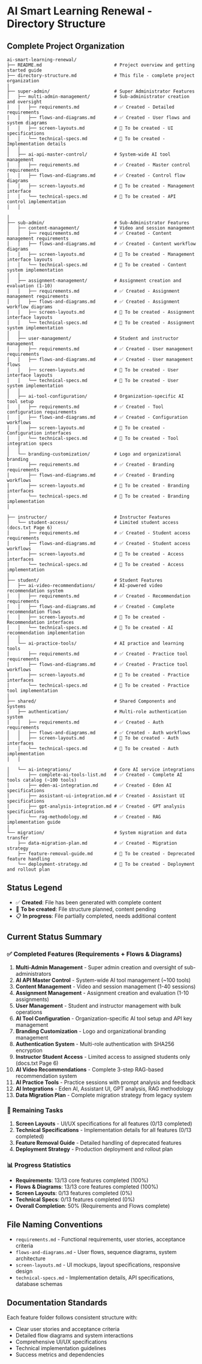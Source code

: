 # AI Smart Learning Renewal - Directory Structure

## Complete Project Organization

```
ai-smart-learning-renewal/
├── README.md                           # Project overview and getting started guide
├── directory-structure.md              # This file - complete project organization
│
├── super-admin/                        # Super Administrator Features
│   ├── multi-admin-management/         # Sub-administrator creation and oversight
│   │   ├── requirements.md             # ✅ Created - Detailed requirements
│   │   ├── flows-and-diagrams.md       # ✅ Created - User flows and system diagrams
│   │   ├── screen-layouts.md           # 🔄 To be created - UI specifications
│   │   └── technical-specs.md          # 🔄 To be created - Implementation details
│   │
│   ├── ai-api-master-control/          # System-wide AI tool management
│   │   ├── requirements.md             # ✅ Created - Master control requirements
│   │   ├── flows-and-diagrams.md       # ✅ Created - Control flow diagrams
│   │   ├── screen-layouts.md           # 🔄 To be created - Management interface
│   │   └── technical-specs.md          # 🔄 To be created - API control implementation
│   │

│
├── sub-admin/                          # Sub-Administrator Features
│   ├── content-management/             # Video and session management
│   │   ├── requirements.md             # ✅ Created - Content management requirements
│   │   ├── flows-and-diagrams.md       # ✅ Created - Content workflow diagrams
│   │   ├── screen-layouts.md           # 🔄 To be created - Management interface layouts
│   │   └── technical-specs.md          # 🔄 To be created - Content system implementation
│   │
│   ├── assignment-management/          # Assignment creation and evaluation (1-10)
│   │   ├── requirements.md             # ✅ Created - Assignment management requirements
│   │   ├── flows-and-diagrams.md       # ✅ Created - Assignment workflow diagrams
│   │   ├── screen-layouts.md           # 🔄 To be created - Assignment interface layouts
│   │   └── technical-specs.md          # 🔄 To be created - Assignment system implementation
│   │
│   ├── user-management/                # Student and instructor management
│   │   ├── requirements.md             # ✅ Created - User management requirements
│   │   ├── flows-and-diagrams.md       # ✅ Created - User management flows
│   │   ├── screen-layouts.md           # 🔄 To be created - User interface layouts
│   │   └── technical-specs.md          # 🔄 To be created - User system implementation
│   │
│   ├── ai-tool-configuration/          # Organization-specific AI tool setup
│   │   ├── requirements.md             # ✅ Created - Tool configuration requirements
│   │   ├── flows-and-diagrams.md       # ✅ Created - Configuration workflows
│   │   ├── screen-layouts.md           # 🔄 To be created - Configuration interfaces
│   │   └── technical-specs.md          # 🔄 To be created - Tool integration specs
│   │
│   └── branding-customization/         # Logo and organizational branding
│       ├── requirements.md             # ✅ Created - Branding requirements
│       ├── flows-and-diagrams.md       # ✅ Created - Branding workflows
│       ├── screen-layouts.md           # 🔄 To be created - Branding interfaces
│       └── technical-specs.md          # 🔄 To be created - Branding implementation
│

├── instructor/                         # Instructor Features
│   └── student-access/                 # Limited student access (docs.txt Page 6)
│       ├── requirements.md             # ✅ Created - Student access requirements
│       ├── flows-and-diagrams.md       # ✅ Created - Student access workflows
│       ├── screen-layouts.md           # 🔄 To be created - Access interfaces
│       └── technical-specs.md          # 🔄 To be created - Access implementation
│
├── student/                            # Student Features
│   ├── ai-video-recommendations/       # AI-powered video recommendation system
│   │   ├── requirements.md             # ✅ Created - Recommendation requirements
│   │   ├── flows-and-diagrams.md       # ✅ Created - Complete recommendation flows
│   │   ├── screen-layouts.md           # 🔄 To be created - Recommendation interfaces
│   │   └── technical-specs.md          # 🔄 To be created - AI recommendation implementation
│   │
│   └── ai-practice-tools/              # AI practice and learning tools
│       ├── requirements.md             # ✅ Created - Practice tool requirements
│       ├── flows-and-diagrams.md       # ✅ Created - Practice tool workflows
│       ├── screen-layouts.md           # 🔄 To be created - Practice interfaces
│       └── technical-specs.md          # 🔄 To be created - Practice tool implementation
│
├── shared/                             # Shared Components and Systems
│   ├── authentication/                 # Multi-role authentication system
│   │   ├── requirements.md             # ✅ Created - Auth requirements
│   │   ├── flows-and-diagrams.md       # ✅ Created - Auth workflows
│   │   ├── screen-layouts.md           # 🔄 To be created - Auth interfaces
│   │   └── technical-specs.md          # 🔄 To be created - Auth implementation
│   │

│   └── ai-integrations/                # Core AI service integrations
│       ├── complete-ai-tools-list.md   # ✅ Created - Complete AI tools catalog (~100 tools)
│       ├── eden-ai-integration.md      # ✅ Created - Eden AI specifications
│       ├── assistant-ui-integration.md # ✅ Created - Assistant UI specifications
│       ├── gpt-analysis-integration.md # ✅ Created - GPT analysis specifications
│       └── rag-methodology.md          # ✅ Created - RAG implementation guide
│
└── migration/                          # System migration and data transfer
    ├── data-migration-plan.md          # ✅ Created - Migration strategy
    ├── feature-removal-guide.md        # 🔄 To be created - Deprecated feature handling
    └── deployment-strategy.md          # 🔄 To be created - Deployment and rollout plan
```

## Status Legend
- ✅ **Created**: File has been generated with complete content
- 🔄 **To be created**: File structure planned, content pending
- 📋 **In progress**: File partially completed, needs additional content

## Current Status Summary

### ✅ **Completed Features (Requirements + Flows & Diagrams)**
1. **Multi-Admin Management** - Super admin creation and oversight of sub-administrators
2. **AI API Master Control** - System-wide AI tool management (~100 tools)
3. **Content Management** - Video and session management (1-40 sessions)
4. **Assignment Management** - Assignment creation and evaluation (1-10 assignments)
5. **User Management** - Student and instructor management with bulk operations
6. **AI Tool Configuration** - Organization-specific AI tool setup and API key management
7. **Branding Customization** - Logo and organizational branding management
8. **Authentication System** - Multi-role authentication with SHA256 encryption
9. **Instructor Student Access** - Limited access to assigned students only (docs.txt Page 6)
10. **AI Video Recommendations** - Complete 3-step RAG-based recommendation system
11. **AI Practice Tools** - Practice sessions with prompt analysis and feedback
12. **AI Integrations** - Eden AI, Assistant UI, GPT analysis, RAG methodology
13. **Data Migration Plan** - Complete migration strategy from legacy system

### 🔄 **Remaining Tasks**
1. **Screen Layouts** - UI/UX specifications for all features (0/13 completed)
2. **Technical Specifications** - Implementation details for all features (0/13 completed)
3. **Feature Removal Guide** - Detailed handling of deprecated features
4. **Deployment Strategy** - Production deployment and rollout plan

### 📊 **Progress Statistics**
- **Requirements**: 13/13 core features completed (100%)
- **Flows & Diagrams**: 13/13 core features completed (100%)
- **Screen Layouts**: 0/13 features completed (0%)
- **Technical Specs**: 0/13 features completed (0%)
- **Overall Completion**: 50% (Requirements and Flows complete)

## File Naming Conventions
- `requirements.md` - Functional requirements, user stories, acceptance criteria
- `flows-and-diagrams.md` - User flows, sequence diagrams, system architecture
- `screen-layouts.md` - UI mockups, layout specifications, responsive design
- `technical-specs.md` - Implementation details, API specifications, database schemas

## Documentation Standards
Each feature folder follows consistent structure with:
- Clear user stories and acceptance criteria
- Detailed flow diagrams and system interactions
- Comprehensive UI/UX specifications
- Technical implementation guidelines
- Success metrics and dependencies